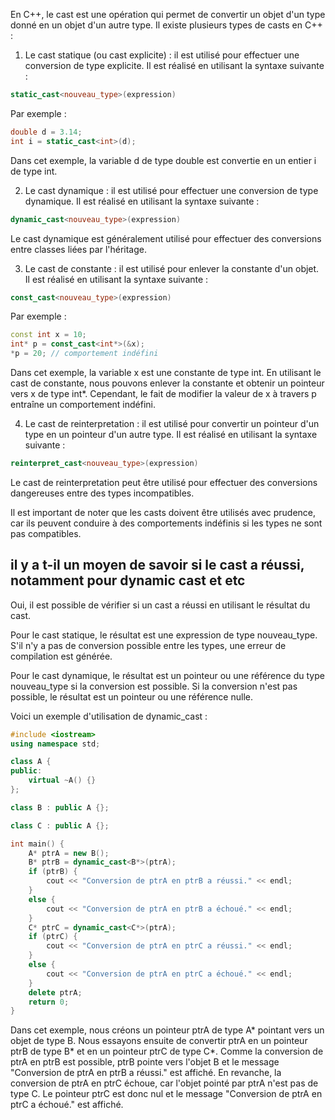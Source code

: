 En C++, le cast est une opération qui permet de convertir un objet d'un type donné en un objet d'un autre type. Il existe plusieurs types de casts en C++ :

1. Le cast statique (ou cast explicite) : il est utilisé pour effectuer une conversion de type explicite. Il est réalisé en utilisant la syntaxe suivante :

```cpp
static_cast<nouveau_type>(expression)
``` 

Par exemple :

```cpp
double d = 3.14;
int i = static_cast<int>(d);
```

Dans cet exemple, la variable d de type double est convertie en un entier i de type int.

2. Le cast dynamique : il est utilisé pour effectuer une conversion de type dynamique. Il est réalisé en utilisant la syntaxe suivante :

```cpp
dynamic_cast<nouveau_type>(expression)
```

Le cast dynamique est généralement utilisé pour effectuer des conversions entre classes liées par l'héritage.

3. Le cast de constante : il est utilisé pour enlever la constante d'un objet. Il est réalisé en utilisant la syntaxe suivante :

```cpp
const_cast<nouveau_type>(expression)
```

Par exemple :

```cpp
const int x = 10;
int* p = const_cast<int*>(&x);
*p = 20; // comportement indéfini
```

Dans cet exemple, la variable x est une constante de type int. En utilisant le cast de constante, nous pouvons enlever la constante et obtenir un pointeur vers x de type int*. Cependant, le fait de modifier la valeur de x à travers p entraîne un comportement indéfini.

4. Le cast de reinterpretation : il est utilisé pour convertir un pointeur d'un type en un pointeur d'un autre type. Il est réalisé en utilisant la syntaxe suivante :

```cpp
reinterpret_cast<nouveau_type>(expression)
```

Le cast de reinterpretation peut être utilisé pour effectuer des conversions dangereuses entre des types incompatibles.

Il est important de noter que les casts doivent être utilisés avec prudence, car ils peuvent conduire à des comportements indéfinis si les types ne sont pas compatibles.

## il y a t-il un moyen de savoir si le cast a réussi, notamment pour dynamic cast et etc


Oui, il est possible de vérifier si un cast a réussi en utilisant le résultat du cast.

Pour le cast statique, le résultat est une expression de type nouveau_type. S'il n'y a pas de conversion possible entre les types, une erreur de compilation est générée.

Pour le cast dynamique, le résultat est un pointeur ou une référence du type nouveau_type si la conversion est possible. Si la conversion n'est pas possible, le résultat est un pointeur ou une référence nulle.

Voici un exemple d'utilisation de dynamic_cast :

```cpp
#include <iostream>
using namespace std;

class A {
public:
    virtual ~A() {}
};

class B : public A {};

class C : public A {};

int main() {
    A* ptrA = new B();
    B* ptrB = dynamic_cast<B*>(ptrA);
    if (ptrB) {
        cout << "Conversion de ptrA en ptrB a réussi." << endl;
    }
    else {
        cout << "Conversion de ptrA en ptrB a échoué." << endl;
    }
    C* ptrC = dynamic_cast<C*>(ptrA);
    if (ptrC) {
        cout << "Conversion de ptrA en ptrC a réussi." << endl;
    }
    else {
        cout << "Conversion de ptrA en ptrC a échoué." << endl;
    }
    delete ptrA;
    return 0;
}
```

Dans cet exemple, nous créons un pointeur ptrA de type A* pointant vers un objet de type B. Nous essayons ensuite de convertir ptrA en un pointeur ptrB de type B* et en un pointeur ptrC de type C*. Comme la conversion de ptrA en ptrB est possible, ptrB pointe vers l'objet B et le message "Conversion de ptrA en ptrB a réussi." est affiché. En revanche, la conversion de ptrA en ptrC échoue, car l'objet pointé par ptrA n'est pas de type C. Le pointeur ptrC est donc nul et le message "Conversion de ptrA en ptrC a échoué." est affiché.
